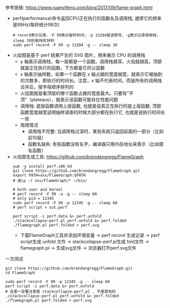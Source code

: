 参考链接: https://www.ruanyifeng.com/blog/2017/09/flame-graph.html
- perf(performance)命令返回CPU正在执行的函数名及调用栈, 通常它的频率是99Hz(每秒统计99次)
    ```shell
    # record表示记录，-F 99表示每秒99次，-p 13204是进程号，-g表示记录调用栈，sleep 30则是持续30秒
    sudo perf record -F 99 -p 13204 -g -- sleep 30
    ```
- 火焰图是基于 perf 结果产生的 SVG 图片，用来展示 CPU 的调用栈
    - y 轴表示调用栈，每一层都是一个函数。调用栈越深，火焰就越高，顶部就是正在执行的函数，下方都是它的父函数
    - x 轴表示抽样数，如果一个函数在 x 轴占据的宽度越宽，就表示它被抽到的次数多，即执行的时间长。注意，x 轴不代表时间，而是所有的调用栈合并后，按字母顺序排列的
    - 火焰图就是看顶层的哪个函数占据的宽度最大。只要有"平顶"（plateaus），就表示该函数可能存在性能问题
    - 调用栈: 底层函数调用上层函数, 也就是说真正在执行的是上层函数, 顶部函数宽度越宽说明抽样调查的时候大部分都在执行它, 也就是说执行时间长一些
    - 局限情况
        - 调用栈不完整: 当调用栈过深时，某些系统只返回前面的一部分（比如前10层）
        - 函数名缺失: 有些函数没有名字，编译器只用内存地址来表示（比如匿名函数）
- 火焰图生成工具: https://github.com/brendangregg/FlameGraph
    ```shell
    yum -y install perf.x86_64
    git clone https://github.com/brendangregg/FlameGraph.git
    export PATH=xxx/FlameGraph:$PATH
    # 或cp -r xxx/FlameGraph/* ~/bin/

    # both user and kernel
    # perf record -F 99 -a -g -- sleep 60
    # only pid = 12345
    sudo perf record -F 99 -p 12345 -g -- sleep 60
    # perf script > out.perf

    perf script -i perf.data &> perf.unfold
    ./stackcollapse-perf.pl perf.unfold &> perf.folded
    ./flamegraph.pl perf.folded > perf.svg
    ```
    - 下载FlameGraph工具并添加环境变量 -> perf record 生成记录 -> perf script生成 unfold 文件 -> stackcollapse-perf.pl生成 fold文件 -> flamegraph.pl -> 生成svg文件 -> 浏览器打开perf.svg文件

一次测试
```shell
git clone https://github.com/brendangregg/FlameGraph.git
cd FlameGraph

sudo perf record -F 99 -p 12345 -g -- sleep 60
perf script -i perf.data &> perf.unfold
# 这里一定要注意是 stackcollapse-perf.pl , 不是其他的
./stackcollapse-perf.pl perf.unfold &> perf.folded
./flamegraph.pl perf.folded > perf.svg
```